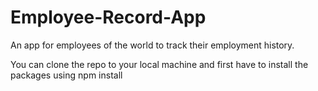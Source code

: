 # Employee-Record-App

An app for employees of the world to track their employment history.

You can clone the repo to your local machine and first have to install the packages using npm install
